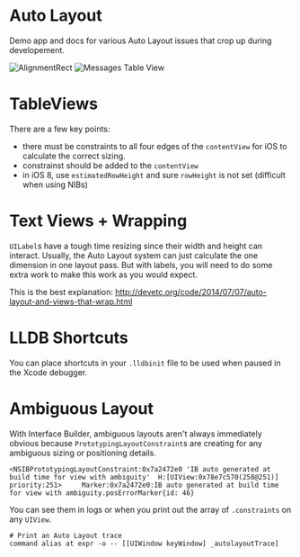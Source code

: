Auto Layout
==========

Demo app and docs for various Auto Layout issues that crop up during developement.

![AlignmentRect][alignment_screenshot]
![Messages Table View][messages_screenshot]


TableViews
==========
There are a few key points:
 - there must be constraints to all four edges of the `contentView` for iOS to calculate the correct sizing.
 - constrainst should be added to the `contentView`
 - in iOS 8, use `estimatedRowHeight` and sure `rowHeight` is not set (difficult when using NIBs)

Text Views + Wrapping
=====================
`UILabel`s have a tough time resizing since their width and height can interact. Usually, the Auto Layout system can just calculate the one dimension in one layout pass. But with labels, you will need to do some extra work to make this work as you would expect.

This is the best explanation:
http://devetc.org/code/2014/07/07/auto-layout-and-views-that-wrap.html


LLDB Shortcuts
===============
You can place shortcuts in your `.lldbinit` file to be used when paused in the Xcode debugger.


Ambiguous Layout 
=================
With Interface Builder, ambiguous layouts aren't always immediately obvious because `PrototypingLayoutConstraint`s are creating for any ambiguous sizing or positioning details.

```
<NSIBPrototypingLayoutConstraint:0x7a2472e0 'IB auto generated at build time for view with ambiguity'  H:[UIView:0x78e7c570(258@251)] priority:251>		Marker:0x7a2472e0:IB auto generated at build time for view with ambiguity.posErrorMarker{id: 46}
```
You can see them in logs or when you print out the array of `.constraints` on any `UIView`.


```
# Print an Auto Layout trace
command alias at expr -o -- [[UIWindow keyWindow] _autolayoutTrace]
```



[alignment_screenshot]: https://www.dropbox.com/s/zshs8hsjrgr7iwh/alignmentRect.png?dl=1
[messages_screenshot]: https://www.dropbox.com/s/m5gpmpd227df2i2/Messages%20View%20Controller.png?dl=1
